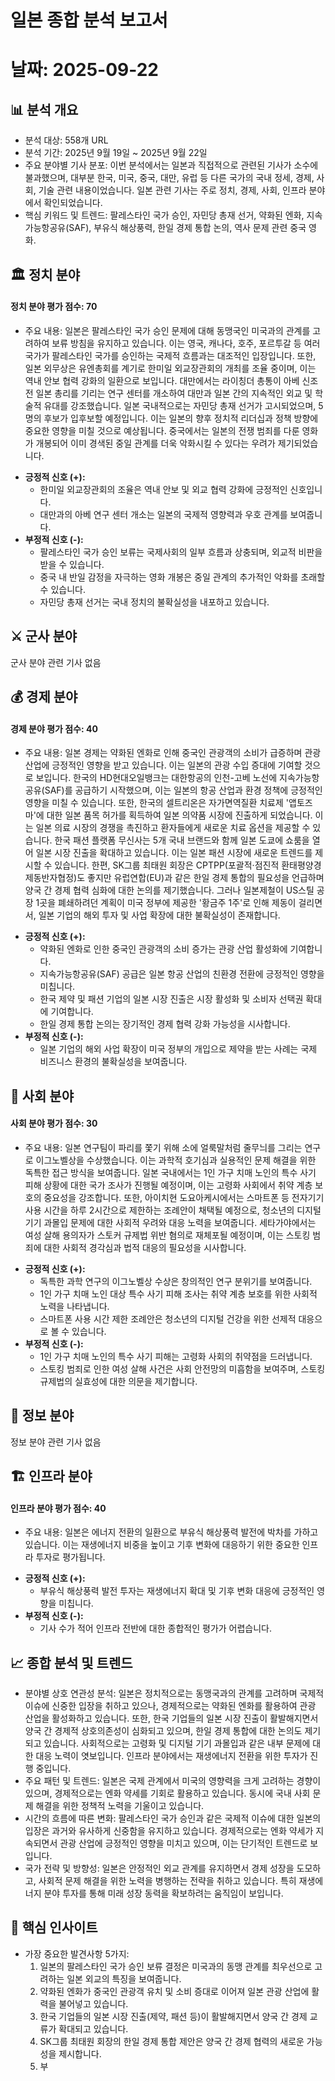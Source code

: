 # 일본 종합 분석 보고서
# 날짜: 2025-09-22

## 📊 분석 개요
- 분석 대상: 558개 URL
- 분석 기간: 2025년 9월 19일 ~ 2025년 9월 22일
- 주요 분야별 기사 분포: 이번 분석에서는 일본과 직접적으로 관련된 기사가 소수에 불과했으며, 대부분 한국, 미국, 중국, 대만, 유럽 등 다른 국가의 국내 정세, 경제, 사회, 기술 관련 내용이었습니다. 일본 관련 기사는 주로 정치, 경제, 사회, 인프라 분야에서 확인되었습니다.
- 핵심 키워드 및 트렌드: 팔레스타인 국가 승인, 자민당 총재 선거, 약화된 엔화, 지속가능항공유(SAF), 부유식 해상풍력, 한일 경제 통합 논의, 역사 문제 관련 중국 영화.

## 🏛️ 정치 분야
#### 정치 분야 평가 점수: 70
- 주요 내용: 일본은 팔레스타인 국가 승인 문제에 대해 동맹국인 미국과의 관계를 고려하여 보류 방침을 유지하고 있습니다. 이는 영국, 캐나다, 호주, 포르투갈 등 여러 국가가 팔레스타인 국가를 승인하는 국제적 흐름과는 대조적인 입장입니다. 또한, 일본 외무상은 유엔총회를 계기로 한미일 외교장관회의 개최를 조율 중이며, 이는 역내 안보 협력 강화의 일환으로 보입니다. 대만에서는 라이칭더 총통이 아베 신조 전 일본 총리를 기리는 연구 센터를 개소하여 대만과 일본 간의 지속적인 외교 및 학술적 유대를 강조했습니다. 일본 국내적으로는 자민당 총재 선거가 고시되었으며, 5명의 후보가 입후보할 예정입니다. 이는 일본의 향후 정치적 리더십과 정책 방향에 중요한 영향을 미칠 것으로 예상됩니다. 중국에서는 일본의 전쟁 범죄를 다룬 영화가 개봉되어 이미 경색된 중일 관계를 더욱 악화시킬 수 있다는 우려가 제기되었습니다.

*   **긍정적 신호 (+):**
    *   한미일 외교장관회의 조율은 역내 안보 및 외교 협력 강화에 긍정적인 신호입니다.
    *   대만과의 아베 연구 센터 개소는 일본의 국제적 영향력과 우호 관계를 보여줍니다.
*   **부정적 신호 (-):**
    *   팔레스타인 국가 승인 보류는 국제사회의 일부 흐름과 상충되며, 외교적 비판을 받을 수 있습니다.
    *   중국 내 반일 감정을 자극하는 영화 개봉은 중일 관계의 추가적인 악화를 초래할 수 있습니다.
    *   자민당 총재 선거는 국내 정치의 불확실성을 내포하고 있습니다.

## ⚔️ 군사 분야
군사 분야 관련 기사 없음

## 💰 경제 분야
#### 경제 분야 평가 점수: 40
- 주요 내용: 일본 경제는 약화된 엔화로 인해 중국인 관광객의 소비가 급증하며 관광 산업에 긍정적인 영향을 받고 있습니다. 이는 일본의 관광 수입 증대에 기여할 것으로 보입니다. 한국의 HD현대오일뱅크는 대한항공의 인천-고베 노선에 지속가능항공유(SAF)를 공급하기 시작했으며, 이는 일본의 항공 산업과 환경 정책에 긍정적인 영향을 미칠 수 있습니다. 또한, 한국의 셀트리온은 자가면역질환 치료제 '앱토즈마'에 대한 일본 품목 허가를 획득하여 일본 의약품 시장에 진출하게 되었습니다. 이는 일본 의료 시장의 경쟁을 촉진하고 환자들에게 새로운 치료 옵션을 제공할 수 있습니다. 한국 패션 플랫폼 무신사는 5개 국내 브랜드와 함께 일본 도쿄에 쇼룸을 열어 일본 시장 진출을 확대하고 있습니다. 이는 일본 패션 시장에 새로운 트렌드를 제시할 수 있습니다. 한편, SK그룹 최태원 회장은 CPTPP(포괄적·점진적 환태평양경제동반자협정)도 좋지만 유럽연합(EU)과 같은 한일 경제 통합의 필요성을 언급하며 양국 간 경제 협력 심화에 대한 논의를 제기했습니다. 그러나 일본제철이 US스틸 공장 1곳을 폐쇄하려던 계획이 미국 정부에 제공한 '황금주 1주'로 인해 제동이 걸리면서, 일본 기업의 해외 투자 및 사업 확장에 대한 불확실성이 존재합니다.

*   **긍정적 신호 (+):**
    *   약화된 엔화로 인한 중국인 관광객의 소비 증가는 관광 산업 활성화에 기여합니다.
    *   지속가능항공유(SAF) 공급은 일본 항공 산업의 친환경 전환에 긍정적인 영향을 미칩니다.
    *   한국 제약 및 패션 기업의 일본 시장 진출은 시장 활성화 및 소비자 선택권 확대에 기여합니다.
    *   한일 경제 통합 논의는 장기적인 경제 협력 강화 가능성을 시사합니다.
*   **부정적 신호 (-):**
    *   일본 기업의 해외 사업 확장이 미국 정부의 개입으로 제약을 받는 사례는 국제 비즈니스 환경의 불확실성을 보여줍니다.

## 👥 사회 분야
#### 사회 분야 평가 점수: 30
- 주요 내용: 일본 연구팀이 파리를 쫓기 위해 소에 얼룩말처럼 줄무늬를 그리는 연구로 이그노벨상을 수상했습니다. 이는 과학적 호기심과 실용적인 문제 해결을 위한 독특한 접근 방식을 보여줍니다. 일본 국내에서는 1인 가구 치매 노인의 특수 사기 피해 상황에 대한 국가 조사가 진행될 예정이며, 이는 고령화 사회에서 취약 계층 보호의 중요성을 강조합니다. 또한, 아이치현 도요아케시에서는 스마트폰 등 전자기기 사용 시간을 하루 2시간으로 제한하는 조례안이 채택될 예정으로, 청소년의 디지털 기기 과몰입 문제에 대한 사회적 우려와 대응 노력을 보여줍니다. 세타가야에서는 여성 살해 용의자가 스토커 규제법 위반 혐의로 재체포될 예정이며, 이는 스토킹 범죄에 대한 사회적 경각심과 법적 대응의 필요성을 시사합니다.

*   **긍정적 신호 (+):**
    *   독특한 과학 연구의 이그노벨상 수상은 창의적인 연구 분위기를 보여줍니다.
    *   1인 가구 치매 노인 대상 특수 사기 피해 조사는 취약 계층 보호를 위한 사회적 노력을 나타냅니다.
    *   스마트폰 사용 시간 제한 조례안은 청소년의 디지털 건강을 위한 선제적 대응으로 볼 수 있습니다.
*   **부정적 신호 (-):**
    *   1인 가구 치매 노인의 특수 사기 피해는 고령화 사회의 취약점을 드러냅니다.
    *   스토킹 범죄로 인한 여성 살해 사건은 사회 안전망의 미흡함을 보여주며, 스토킹 규제법의 실효성에 대한 의문을 제기합니다.

## 📡 정보 분야
정보 분야 관련 기사 없음

## 🏗️ 인프라 분야
#### 인프라 분야 평가 점수: 40
- 주요 내용: 일본은 에너지 전환의 일환으로 부유식 해상풍력 발전에 박차를 가하고 있습니다. 이는 재생에너지 비중을 높이고 기후 변화에 대응하기 위한 중요한 인프라 투자로 평가됩니다.

*   **긍정적 신호 (+):**
    *   부유식 해상풍력 발전 투자는 재생에너지 확대 및 기후 변화 대응에 긍정적인 영향을 미칩니다.
*   **부정적 신호 (-):**
    *   기사 수가 적어 인프라 전반에 대한 종합적인 평가가 어렵습니다.

## 📈 종합 분석 및 트렌드
- 분야별 상호 연관성 분석: 일본은 정치적으로는 동맹국과의 관계를 고려하며 국제적 이슈에 신중한 입장을 취하고 있으나, 경제적으로는 약화된 엔화를 활용하여 관광 산업을 활성화하고 있습니다. 또한, 한국 기업들의 일본 시장 진출이 활발해지면서 양국 간 경제적 상호의존성이 심화되고 있으며, 한일 경제 통합에 대한 논의도 제기되고 있습니다. 사회적으로는 고령화 및 디지털 기기 과몰입과 같은 내부 문제에 대한 대응 노력이 엿보입니다. 인프라 분야에서는 재생에너지 전환을 위한 투자가 진행 중입니다.
- 주요 패턴 및 트렌드: 일본은 국제 관계에서 미국의 영향력을 크게 고려하는 경향이 있으며, 경제적으로는 엔화 약세를 기회로 활용하고 있습니다. 동시에 국내 사회 문제 해결을 위한 정책적 노력을 기울이고 있습니다.
- 시간의 흐름에 따른 변화: 팔레스타인 국가 승인과 같은 국제적 이슈에 대한 일본의 입장은 과거와 유사하게 신중함을 유지하고 있습니다. 경제적으로는 엔화 약세가 지속되면서 관광 산업에 긍정적인 영향을 미치고 있으며, 이는 단기적인 트렌드로 보입니다.
- 국가 전략 및 방향성: 일본은 안정적인 외교 관계를 유지하면서 경제 성장을 도모하고, 사회적 문제 해결을 위한 노력을 병행하는 전략을 취하고 있습니다. 특히 재생에너지 분야 투자를 통해 미래 성장 동력을 확보하려는 움직임이 보입니다.

## 🎯 핵심 인사이트
- 가장 중요한 발견사항 5가지:
    1. 일본의 팔레스타인 국가 승인 보류 결정은 미국과의 동맹 관계를 최우선으로 고려하는 일본 외교의 특징을 보여줍니다.
    2. 약화된 엔화가 중국인 관광객 유치 및 소비 증대로 이어져 일본 관광 산업에 활력을 불어넣고 있습니다.
    3. 한국 기업들의 일본 시장 진출(제약, 패션 등)이 활발해지면서 양국 간 경제 교류가 확대되고 있습니다.
    4. SK그룹 최태원 회장의 한일 경제 통합 제안은 양국 간 경제 협력의 새로운 가능성을 제시합니다.
    5. 부